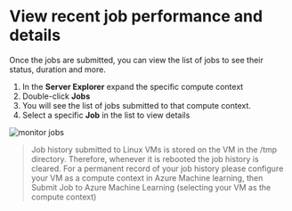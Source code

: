# View recent job performance and details
Once the jobs are submitted, you can view the list of jobs to see their status, duration and more.

1. In the **Server Explorer** expand the specific compute context 
1. Double-click **Jobs**
1. You will see the list of jobs submitted to that compute context. 
1. Select a specific **Job** in the list to view details

![monitor jobs](/media/monitor-jobs.png)

> Job history submitted to Linux VMs is stored on the VM in the /tmp directory. Therefore, whenever it is rebooted the job history is cleared. For a permanent record of your job history please configure your VM as a compute context in Azure Machine learning, then Submit Job to Azure Machine Learning (selecting your VM as the compute context)